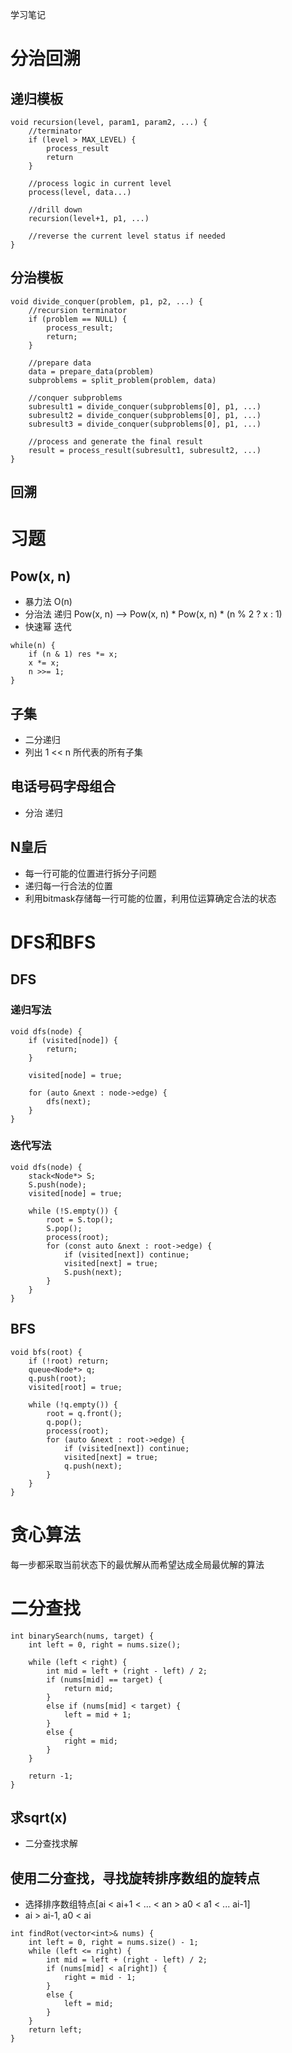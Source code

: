 学习笔记

# 分治回溯
## 递归模板
```
void recursion(level, param1, param2, ...) {
    //terminator
    if (level > MAX_LEVEL) {
        process_result
        return
    }

    //process logic in current level
    process(level, data...)

    //drill down
    recursion(level+1, p1, ...)

    //reverse the current level status if needed
}
```

## 分治模板
```
void divide_conquer(problem, p1, p2, ...) {
    //recursion terminator
    if (problem == NULL) {
        process_result;
        return;
    }

    //prepare data
    data = prepare_data(problem)
    subproblems = split_problem(problem, data)

    //conquer subproblems
    subresult1 = divide_conquer(subproblems[0], p1, ...)
    subresult2 = divide_conquer(subproblems[0], p1, ...)
    subresult3 = divide_conquer(subproblems[0], p1, ...)

    //process and generate the final result
    result = process_result(subresult1, subresult2, ...)
}
```

## 回溯

# 习题
## Pow(x, n)
- 暴力法 O(n)
- 分治法 递归
    Pow(x, n) --> Pow(x, n) * Pow(x, n) * (n % 2 ? x : 1)
- 快速幂 迭代
```
while(n) {
    if (n & 1) res *= x;
    x *= x;
    n >>= 1;
}
```

## 子集
- 二分递归
- 列出 1 << n 所代表的所有子集

## 电话号码字母组合
- 分治 递归

## N皇后
- 每一行可能的位置进行拆分子问题
- 递归每一行合法的位置
- 利用bitmask存储每一行可能的位置，利用位运算确定合法的状态

# DFS和BFS

## DFS

### 递归写法
```
void dfs(node) {
    if (visited[node]) {
        return;
    }

    visited[node] = true;

    for (auto &next : node->edge) {
        dfs(next);
    }
}
```

### 迭代写法
```
void dfs(node) {
    stack<Node*> S;
    S.push(node);
    visited[node] = true;

    while (!S.empty()) {
        root = S.top();
        S.pop();
        process(root);
        for (const auto &next : root->edge) {
            if (visited[next]) continue;
            visited[next] = true;
            S.push(next);
        }
    }
}
```

## BFS
```
void bfs(root) {
    if (!root) return;
    queue<Node*> q;
    q.push(root);
    visited[root] = true;

    while (!q.empty()) {
        root = q.front();
        q.pop();
        process(root);
        for (auto &next : root->edge) {
            if (visited[next]) continue;
            visited[next] = true;
            q.push(next);
        }
    }
}
```

# 贪心算法
每一步都采取当前状态下的最优解从而希望达成全局最优解的算法

# 二分查找
```
int binarySearch(nums, target) {
    int left = 0, right = nums.size();

    while (left < right) {
        int mid = left + (right - left) / 2;
        if (nums[mid] == target) {
            return mid;
        }
        else if (nums[mid] < target) {
            left = mid + 1;
        }
        else {
            right = mid;
        }
    }

    return -1;
}
```

## 求sqrt(x)
- 二分查找求解

## 使用二分查找，寻找旋转排序数组的旋转点
- 选择排序数组特点[ai < ai+1 < ... < an > a0 < a1 < ... ai-1]
- ai > ai-1, a0 < ai
```
int findRot(vector<int>& nums) {
    int left = 0, right = nums.size() - 1;
    while (left <= right) {
        int mid = left + (right - left) / 2;
        if (nums[mid] < a[right]) {
            right = mid - 1;
        }
        else {
            left = mid;
        }
    }
    return left;
}
```